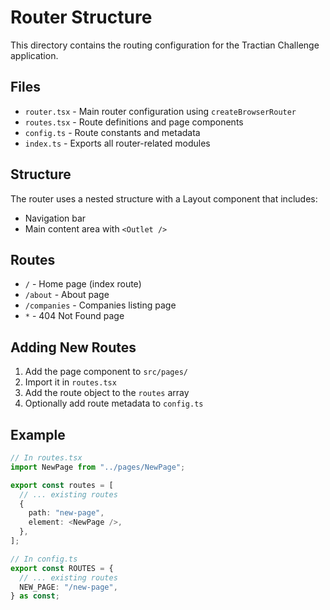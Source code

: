 # Router Structure

This directory contains the routing configuration for the Tractian Challenge application.

## Files

- `router.tsx` - Main router configuration using `createBrowserRouter`
- `routes.tsx` - Route definitions and page components
- `config.ts` - Route constants and metadata
- `index.ts` - Exports all router-related modules

## Structure

The router uses a nested structure with a Layout component that includes:

- Navigation bar
- Main content area with `<Outlet />`

## Routes

- `/` - Home page (index route)
- `/about` - About page
- `/companies` - Companies listing page
- `*` - 404 Not Found page

## Adding New Routes

1. Add the page component to `src/pages/`
2. Import it in `routes.tsx`
3. Add the route object to the `routes` array
4. Optionally add route metadata to `config.ts`

## Example

```typescript
// In routes.tsx
import NewPage from "../pages/NewPage";

export const routes = [
  // ... existing routes
  {
    path: "new-page",
    element: <NewPage />,
  },
];

// In config.ts
export const ROUTES = {
  // ... existing routes
  NEW_PAGE: "/new-page",
} as const;
```
